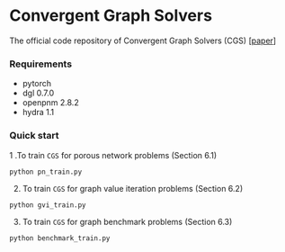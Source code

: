 # Convergent Graph Solvers

The official code repository of Convergent Graph Solvers (CGS) [[paper](https://arxiv.org/abs/2106.01680)]

### Requirements

- pytorch
- dgl 0.7.0
- openpnm 2.8.2
- hydra 1.1

### Quick start

1 .To train `CGS` for porous network problems (Section 6.1)

```console
python pn_train.py
```

2. To train `CGS` for graph value iteration problems (Section 6.2)

```console
python gvi_train.py
```

3. To train `CGS` for graph benchmark problems (Section 6.3)

```console
python benchmark_train.py
```

